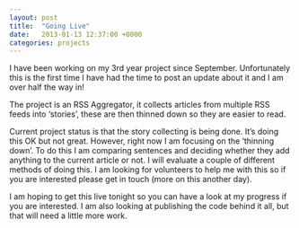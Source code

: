 ```yaml
---
layout: post
title:  "Going Live"
date:   2013-01-13 12:37:00 +0000
categories: projects
---
```


I have been working on my 3rd year project since September. Unfortunately this is the first time I have had the time to post an update about it and I am over half the way in!

The project is an RSS Aggregator, it collects articles from multiple RSS feeds into ‘stories’, these are then thinned down so they are easier to read.

Current project status is that the story collecting is being done. It’s doing this OK but not great. However, right now I am focusing on the ‘thinning down’.
To do this I am comparing sentences and deciding whether they add anything to the current article or not. I will evaluate a couple of different methods of doing this.
I am looking for volunteers to help me with this so if you are interested please get in touch (more on this another day).

I am hoping to get this live tonight so you can have a look at my progress if you are interested. I am also looking at publishing the code behind it all, but that will need a little more work.
